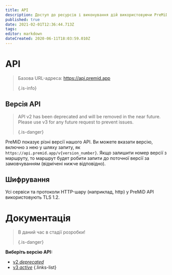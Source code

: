 ```yaml
---
title: API
description: Доступ до ресурсів і виконування дій використовуючи PreMiD API
published: true
date: 2021-02-01T12:36:44.713Z
tags:
editor: markdown
dateCreated: 2020-06-11T18:03:59.010Z
---
```


# API

> Базова URL-адреса: https://api.premid.app 
> 
> {.is-info}

## Версія API
> API v2 has been deprecated and will be removed in the near future. Please use v3 for any future request to prevent issues. 
> 
> {.is-danger}

PreMiD показує різні версії нашого API. Ви можете вказати версію, включно з нею у шляху запиту, як `https://api.premid.app/v{version_number}`. Якщо залишити номер версії з маршруту, то маршрут будет робити запити до поточної версії за замовчуванням (відмічені нижче відповідно).

## Шифрування

Усі сервіси та протоколи HTTP-шару (наприклад, http) у PreMiD API використовують TLS 1.2.

# Документація
> В даний час в стадії розробки! 
> 
> {.is-danger}

**Виберіть версію API:**
- [v2 *deprecated*](/dev/api/v2)
- [v3 *active*](/dev/api/v3)
{.links-list}